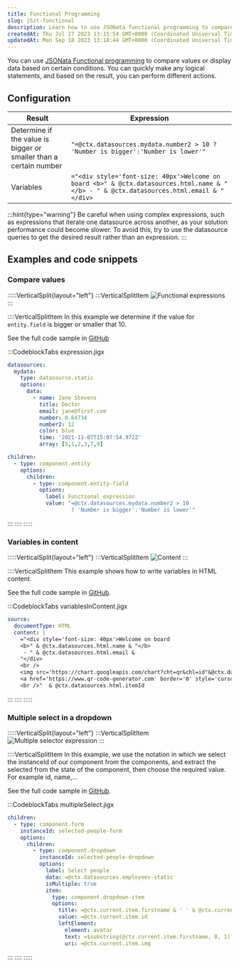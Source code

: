 ```yaml
---
title: Functional Programming
slug: jSzt-functional
description: Learn how to use JSONata functional programming to compare values, display data, and more with this informative document. Explore code snippets, examples, and step-by-step guidance on comparing values, using variables in content, and implementing multiple
createdAt: Thu Jul 27 2023 13:15:54 GMT+0000 (Coordinated Universal Time)
updatedAt: Mon Sep 18 2023 13:18:44 GMT+0000 (Coordinated Universal Time)
---
```


You can use [JSONata Functional programming](https://docs.jsonata.org/programming) to compare values or display data based on certain conditions. You can quickly make any logical statements, and based on the result, you can perform different actions.

## Configuration

| **Result**                                                         | **Expression**                                                                                                                                        |
| ------------------------------------------------------------------ | ----------------------------------------------------------------------------------------------------------------------------------------------------- |
| Determine if the value is bigger or smaller than a certain number  | `"=@ctx.datasources.mydata.number2 > 10 ? 'Number is bigger':'Number is lower'"`                                                               |
| Variables                                                          | `="<div style='font-size: 40px'>Welcome on board <b>" & @ctx.datasources.html.name & "</b> - " & @ctx.datasources.html.email & "</div>` |

:::hint{type="warning"}
Be careful when using complex expressions, such as expressions that iterate one datasource across another, as your solution performance could become slower. To avoid this, try to use the datasource queries to get the desired result rather than an expression.
:::

## Examples and code snippets 

### Compare values

:::::VerticalSplit{layout="left"}
:::VerticalSplitItem
![Functional expressions](https://archbee-image-uploads.s3.amazonaws.com/x7vdIDH6-ScTprfmi2XXX/0uqaFEwFcsgWqmsxHy1uN_mk6aixjb8o06to7dpzsifimg0979iphone13blueportrait.png "Functional expressions")
:::

::::VerticalSplitItem
In this example we determine if the value for `entity.field` is bigger or smaller that 10.

See the full code sample in [GitHub](https://github.com/jigx-com/jigx-samples/blob/main/quickstart/jigx-samples/jigs/guide-expressions/static-data/expression.jigx)

:::CodeblockTabs
expression.jigx

```yaml
datasources:
  mydata: 
    type: datasource.static
    options:
      data:
        - name: Jane Stevens
          title: Doctor
          email: jane@first.com
          number: 0.64734
          number2: 12
          color: blue
          time: '2021-11-07T15:07:54.972Z'
          array: [5,1,2,3,7,9]

children:
  - type: component.entity
    options:
      children:
        - type: component.entity-field
          options:
            label: Functional expression
            value: "=@ctx.datasources.mydata.number2 > 10 
                    ? 'Number is bigger':'Number is lower'"
```
:::
::::
:::::

### Variables in content

:::::VerticalSplit{layout="left"}
:::VerticalSplitItem
![Content](https://archbee-image-uploads.s3.amazonaws.com/x7vdIDH6-ScTprfmi2XXX/VAw06TIFPwJhNmAezMiwA_contentiphone13blueportrait.png "Content")
:::

::::VerticalSplitItem
This example shows how to write variables in HTML content.

See the full code sample in [GitHub](https://github.com/jigx-com/jigx-samples/blob/main/quickstart/jigx-samples/jigs/guide-expressions/static-data/variablesInContent.jigx).

:::CodeblockTabs
variablesInContent.jigx

```yaml
source:
  documentType: HTML
  content: |
    ="<div style='font-size: 40px'>Welcome on board 
    <b>" & @ctx.datasources.html.name & "</b>
     - " & @ctx.datasources.html.email &
    "</div>
    <br />
    <img src='https://chart.googleapis.com/chart?cht=qr&chl=id"&@ctx.datasources.html.itemId&"&chs=380x380&choe=UTF-8&chld=L|2' alt='qr code'>
    <a href='https://www.qr-code-generator.com' border='0' style='cursor:default'  rel='nofollow'></a>
    <br />"  & @ctx.datasources.html.itemId
```
:::
::::
:::::

### Multiple select in a dropdown

:::::VerticalSplit{layout="left"}
:::VerticalSplitItem
![Multiple selector expression](https://archbee-image-uploads.s3.amazonaws.com/x7vdIDH6-ScTprfmi2XXX/q9ObXqaGM9y4_deRVoVdX_multipleselectiphone13blueportrait.png "Multiple selector expression")
:::

::::VerticalSplitItem
In this example, we use the notation in which we select the instanceId of our component from the components, and extract the selected from the state of the component, then choose the required value. For example id, name,...

See the full code sample in [GitHub](https://github.com/jigx-com/jigx-samples/blob/main/quickstart/jigx-samples/jigs/guide-expressions/static-data/multipleSelect.jigx).

:::CodeblockTabs
multipleSelect.jigx

```yaml
children:
  - type: component.form
    instanceId: selected-people-form
    options:
      children:
        - type: component.dropdown
          instanceId: selected-people-dropdown
          options:
            label: Select people
            data: =@ctx.datasources.employees-static
            isMultiple: true
            item:
              type: component.dropdown-item
              options:
                title: =@ctx.current.item.firstname & ' ' & @ctx.current.item.lastname
                value: =@ctx.current.item.id
                leftElement: 
                  element: avatar
                  text: =$substring(@ctx.current.item.firstname, 0, 1) & $substring(@ctx.current.item.lastname, 0, 1)
                  uri: =@ctx.current.item.img
```
:::
::::
:::::

